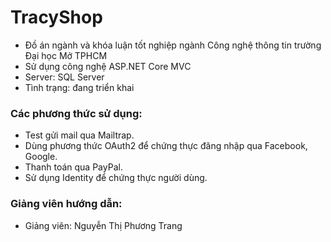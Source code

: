 ﻿# TracyShop
- Đồ án ngành và khóa luận tốt nghiệp ngành Công nghệ thông tin trường Đại học Mở TPHCM
- Sử dụng công nghệ ASP.NET Core MVC
- Server: SQL Server
- Tình trạng: đang triển khai

### Các phương thức sử dụng:
- Test gửi mail qua Mailtrap.
- Dùng phương thức OAuth2 để chứng thực đăng nhập qua Facebook, Google.
- Thanh toán qua PayPal.
- Sử dụng Identity để chứng thực người dùng.

### Giảng viên hướng dẫn:
- Giảng viên: Nguyễn Thị Phương Trang

